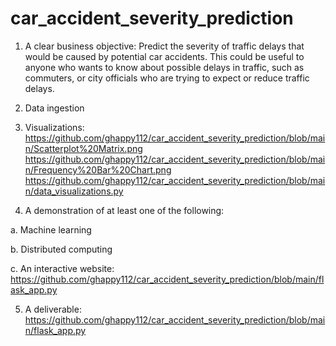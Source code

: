 # car_accident_severity_prediction

1) A clear business objective:
Predict the severity of traffic delays that would be caused by potential car accidents. This could be useful to anyone who wants to know about possible delays in traffic, such as commuters, or city officials who are trying to expect or reduce traffic delays.

2) Data ingestion


3) Visualizations:
https://github.com/ghappy112/car_accident_severity_prediction/blob/main/Scatterplot%20Matrix.png
https://github.com/ghappy112/car_accident_severity_prediction/blob/main/Frequency%20Bar%20Chart.png
https://github.com/ghappy112/car_accident_severity_prediction/blob/main/data_visualizations.py

4) A demonstration of at least one of the following: 
  
  a. Machine learning 
  
  
  b. Distributed computing 
  
  c. An interactive website:
  https://github.com/ghappy112/car_accident_severity_prediction/blob/main/flask_app.py

5) A deliverable:
https://github.com/ghappy112/car_accident_severity_prediction/blob/main/flask_app.py
